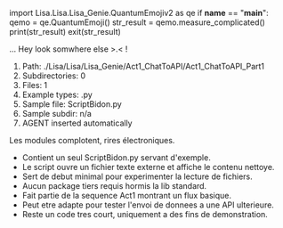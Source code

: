 
import Lisa.Lisa.Lisa_Genie.QuantumEmojiv2 as qe
if __name__ == "__main__":
  qemo = qe.QuantumEmoji()
  str_result = qemo.measure_complicated()
  print(str_result)
  exit(str_result)

... Hey look somwhere else >.< !

1. Path: ./Lisa/Lisa/Lisa_Genie/Act1_ChatToAPI/Act1_ChatToAPI_Part1
2. Subdirectories: 0
3. Files: 1
4. Example types: .py
5. Sample file: ScriptBidon.py
6. Sample subdir: n/a
7. AGENT inserted automatically

Les modules complotent, rires électroniques.
- Contient un seul ScriptBidon.py servant d'exemple.
- Le script ouvre un fichier texte externe et affiche le contenu nettoye.
- Sert de debut minimal pour experimenter la lecture de fichiers.
- Aucun package tiers requis hormis la lib standard.
- Fait partie de la sequence Act1 montrant un flux basique.
- Peut etre adapte pour tester l'envoi de donnees a une API ulterieure.
- Reste un code tres court, uniquement a des fins de demonstration.
